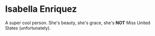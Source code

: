 # Isabella Enriquez































A super cool person. She's beauty, she's grace, she's **NOT** Miss United States (unfortunately). 